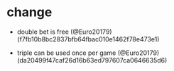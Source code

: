 # change

* double bet is free (@Euro20179) (f7fb10b8bc2837bfb64fbac010e1462f78e473e1)

* triple can be used once per game (@Euro20179) (da20499f47caf26d16b63ed797607ca0646635d6)


